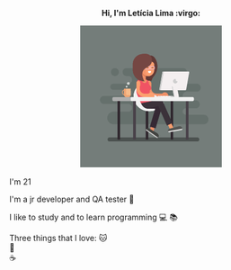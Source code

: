 <p align="center"> 
<b>Hi, I'm Letícia Lima 
:virgo:</b>

<p align="center"> 
<img src="https://github.com/Letiiciia/Letiiciia/blob/master/Imagem/day.png" height="50%" width ="50%">
</p>

I'm 21

I'm a jr developer and QA tester :heartbeat:

I like to study and to learn programming :computer: :books:

Three things that I love:
:cat: <br>
:beer: <br>
:coffee: <br>


